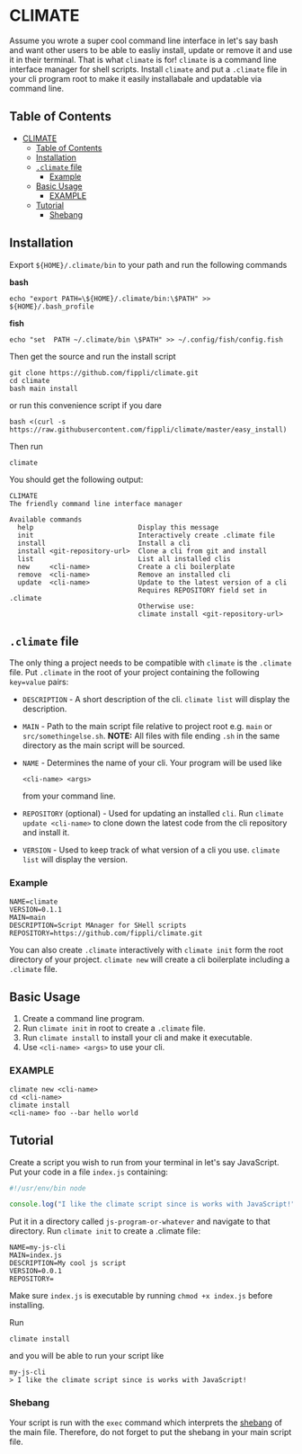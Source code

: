 # CLIMATE

Assume you wrote a super cool command line interface in let's say bash and want other users to be able to easliy install, update or remove it and use it in their terminal. That is what `climate` is for!
`climate` is a command line interface manager for shell scripts. Install `climate` and put a `.climate` file in your cli program root to make it easily installabale and updatable via command line.

## Table of Contents

- [CLIMATE](#climate)
  - [Table of Contents](#table-of-contents)
  - [Installation](#installation)
  - [`.climate` file](#climate-file)
    - [Example](#example)
  - [Basic Usage](#basic-usage)
    - [EXAMPLE](#example-1)
  - [Tutorial](#tutorial)
    - [Shebang](#shebang)

## Installation

Export `${HOME}/.climate/bin` to your path and run the following commands

**bash**
```
echo "export PATH=\${HOME}/.climate/bin:\$PATH" >> ${HOME}/.bash_profile
```
**fish**
```
echo "set  PATH ~/.climate/bin \$PATH" >> ~/.config/fish/config.fish
```

Then get the source and run the install script
```
git clone https://github.com/fippli/climate.git
cd climate
bash main install
```

or run this convenience script if you dare

```
bash <(curl -s https://raw.githubusercontent.com/fippli/climate/master/easy_install)
```

Then run

```
climate
```

You should get the following output:

```
CLIMATE
The friendly command line interface manager

Available commands
  help                          Display this message
  init                          Interactively create .climate file
  install                       Install a cli
  install <git-repository-url>  Clone a cli from git and install
  list                          List all installed clis
  new     <cli-name>            Create a cli boilerplate
  remove  <cli-name>            Remove an installed cli
  update  <cli-name>            Update to the latest version of a cli
                                Requires REPOSITORY field set in .climate
                                Otherwise use:
                                climate install <git-repository-url>
```

## `.climate` file

The only thing a project needs to be compatible with `climate` is the `.climate` file. Put `.climate` in the root of your project containing the following `key=value` pairs:

- `DESCRIPTION` - A short description of the cli. `climate list` will display the description.

- `MAIN` - Path to the main script file relative to project root e.g. `main` or `src/somethingelse.sh`. **NOTE:**
  All files with file ending `.sh` in the same directory as the main script will be sourced.

- `NAME` - Determines the name of your cli. Your program will be used like

  ```
  <cli-name> <args>
  ```

  from your command line.

- `REPOSITORY` (optional) - Used for updating an installed `cli`. Run `climate update <cli-name>` to clone down the latest code from the cli repository and install it.

- `VERSION` - Used to keep track of what version of a cli you use. `climate list` will display the version.

### Example

```
NAME=climate
VERSION=0.1.1
MAIN=main
DESCRIPTION=Script MAnager for SHell scripts
REPOSITORY=https://github.com/fippli/climate.git
```

You can also create `.climate` interactively with `climate init` form the root directory of your project. `climate new` will create a cli boilerplate including a `.climate` file.

## Basic Usage

1. Create a command line program.
2. Run `climate init` in root to create a `.climate` file.
3. Run `climate install` to install your cli and make it executable.
4. Use `<cli-name> <args>` to use your cli.

### EXAMPLE

```
climate new <cli-name>
cd <cli-name>
climate install
<cli-name> foo --bar hello world
```

## Tutorial

Create a script you wish to run from your terminal in let's say JavaScript. Put your code in a file `index.js` containing:

```JavaScript
#!/usr/env/bin node

console.log("I like the climate script since is works with JavaScript!");
```

Put it in a directory called `js-program-or-whatever` and navigate to that directory. Run `climate init` to create a .climate file:
```
NAME=my-js-cli
MAIN=index.js
DESCRIPTION=My cool js script
VERSION=0.0.1
REPOSITORY=
```

Make sure `index.js` is executable by running `chmod +x index.js` before installing.

Run 
```
climate install
``` 
and you will be able to run your script like 
```
my-js-cli
> I like the climate script since is works with JavaScript!
```

### Shebang
Your script is run with the `exec` command which interprets the [shebang](https://en.wikipedia.org/wiki/Shebang_(Unix)) of the main file. Therefore, do not forget to put the shebang in your main script file.
